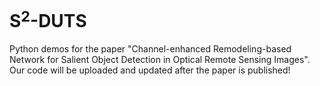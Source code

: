 # S$^2$-DUTS
Python demos for the paper "Channel-enhanced Remodeling-based Network for Salient Object Detection in Optical Remote Sensing Images".
Our code will be uploaded and updated after the paper is published!
